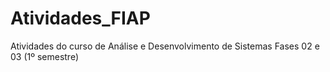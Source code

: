 # Atividades_FIAP
 Atividades do curso de Análise e Desenvolvimento de Sistemas
 Fases 02 e 03 (1º semestre)
